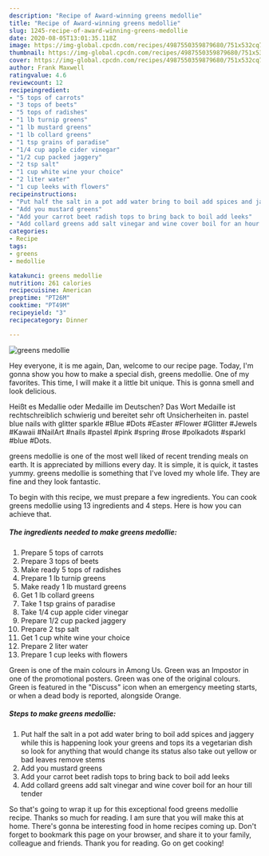 ```yaml
---
description: "Recipe of Award-winning greens medollie"
title: "Recipe of Award-winning greens medollie"
slug: 1245-recipe-of-award-winning-greens-medollie
date: 2020-08-05T13:01:35.118Z
image: https://img-global.cpcdn.com/recipes/4987550359879680/751x532cq70/greens-medollie-recipe-main-photo.jpg
thumbnail: https://img-global.cpcdn.com/recipes/4987550359879680/751x532cq70/greens-medollie-recipe-main-photo.jpg
cover: https://img-global.cpcdn.com/recipes/4987550359879680/751x532cq70/greens-medollie-recipe-main-photo.jpg
author: Frank Maxwell
ratingvalue: 4.6
reviewcount: 12
recipeingredient:
- "5 tops of carrots"
- "3 tops of beets"
- "5 tops of radishes"
- "1 lb turnip greens"
- "1 lb mustard greens"
- "1 lb collard greens"
- "1 tsp grains of paradise"
- "1/4 cup apple cider vinegar"
- "1/2 cup packed jaggery"
- "2 tsp salt"
- "1 cup white wine your choice"
- "2 liter water"
- "1 cup leeks with flowers"
recipeinstructions:
- "Put half the salt in a pot add water bring to boil add spices and jaggery while this is happening look your greens and tops its a vegetarian dish so look for anything that would change its status also take out yellow or bad leaves remove stems"
- "Add you mustard greens"
- "Add your carrot beet radish tops to bring back to boil add leeks"
- "Add collard greens add salt vinegar and wine cover boil for an hour till tender"
categories:
- Recipe
tags:
- greens
- medollie

katakunci: greens medollie 
nutrition: 261 calories
recipecuisine: American
preptime: "PT26M"
cooktime: "PT49M"
recipeyield: "3"
recipecategory: Dinner

---
```



![greens medollie](https://img-global.cpcdn.com/recipes/4987550359879680/751x532cq70/greens-medollie-recipe-main-photo.jpg)

Hey everyone, it is me again, Dan, welcome to our recipe page. Today, I'm gonna show you how to make a special dish, greens medollie. One of my favorites. This time, I will make it a little bit unique. This is gonna smell and look delicious.

Heißt es Medallie oder Medaille im Deutschen? Das Wort Medaille ist rechtschreiblich schwierig und bereitet sehr oft Unsicherheiten in. pastel blue nails with glitter sparkle #Blue #Dots #Easter #Flower #Glitter #Jewels #Kawaii #NailArt #nails #pastel #pink #spring #rose #polkadots #sparkl #blue #Dots.

greens medollie is one of the most well liked of recent trending meals on earth. It is appreciated by millions every day. It is simple, it is quick, it tastes yummy. greens medollie is something that I've loved my whole life. They are fine and they look fantastic.


To begin with this recipe, we must prepare a few ingredients. You can cook greens medollie using 13 ingredients and 4 steps. Here is how you can achieve that.

<!--inarticleads1-->

##### The ingredients needed to make greens medollie:

1. Prepare 5 tops of carrots
1. Prepare 3 tops of beets
1. Make ready 5 tops of radishes
1. Prepare 1 lb turnip greens
1. Make ready 1 lb mustard greens
1. Get 1 lb collard greens
1. Take 1 tsp grains of paradise
1. Take 1/4 cup apple cider vinegar
1. Prepare 1/2 cup packed jaggery
1. Prepare 2 tsp salt
1. Get 1 cup white wine your choice
1. Prepare 2 liter water
1. Prepare 1 cup leeks with flowers


Green is one of the main colours in Among Us. Green was an Impostor in one of the promotional posters. Green was one of the original colours. Green is featured in the &#34;Discuss&#34; icon when an emergency meeting starts, or when a dead body is reported, alongside Orange. 

<!--inarticleads2-->

##### Steps to make greens medollie:

1. Put half the salt in a pot add water bring to boil add spices and jaggery while this is happening look your greens and tops its a vegetarian dish so look for anything that would change its status also take out yellow or bad leaves remove stems
1. Add you mustard greens
1. Add your carrot beet radish tops to bring back to boil add leeks
1. Add collard greens add salt vinegar and wine cover boil for an hour till tender




So that's going to wrap it up for this exceptional food greens medollie recipe. Thanks so much for reading. I am sure that you will make this at home. There's gonna be interesting food in home recipes coming up. Don't forget to bookmark this page on your browser, and share it to your family, colleague and friends. Thank you for reading. Go on get cooking!
